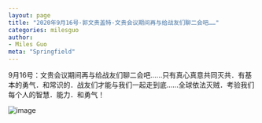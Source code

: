 ```yaml
---
layout: page
title: "2020年9月16号·郭文贵盖特·文贵会议期间再与给战友们聊二会吧……"
categories: milesguo
author:
- Miles Guo
meta: "Springfield"
---
```


9月16号：文贵会议期间再与给战友们聊二会吧……只有真心真意共同灭共．有基本的勇气．和常识的．战友们才能与我们一起走到底……全球依法灭贼．考验我们每个人的智慧．能力．和勇气！ 

![image](../../../../image/milesguo/2020_09_17_Miles_Guo_Getter_5.png)
